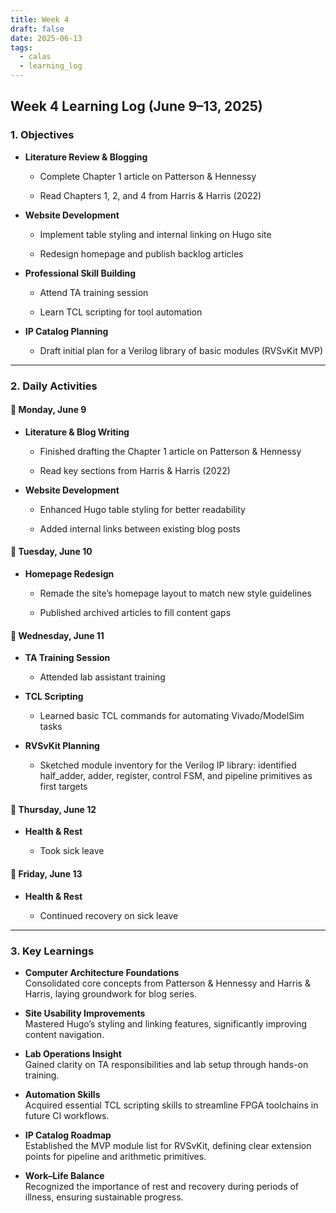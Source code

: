 ```yaml
---
title: Week 4
draft: false
date: 2025-06-13
tags:
  - calas
  - learning_log
---
```

## Week 4 Learning Log (June 9–13, 2025)

### 1. Objectives

- **Literature Review & Blogging**
	
	- Complete Chapter 1 article on Patterson & Hennessy
		
	- Read Chapters 1, 2, and 4 from Harris & Harris (2022)
		
- **Website Development**
	
	- Implement table styling and internal linking on Hugo site
		
	- Redesign homepage and publish backlog articles
		
- **Professional Skill Building**
	
	- Attend TA training session
		
	- Learn TCL scripting for tool automation
		
- **IP Catalog Planning**
	
	- Draft initial plan for a Verilog library of basic modules (RVSvKit MVP)

---

### 2. Daily Activities

#### 📅 Monday, June 9

- **Literature & Blog Writing**
	
	- Finished drafting the Chapter 1 article on Patterson & Hennessy
		
	- Read key sections from Harris & Harris (2022)
		
- **Website Development**
	
	- Enhanced Hugo table styling for better readability
		
	- Added internal links between existing blog posts

#### 📅 Tuesday, June 10

- **Homepage Redesign**
	
	- Remade the site’s homepage layout to match new style guidelines
		
	- Published archived articles to fill content gaps

#### 📅 Wednesday, June 11

- **TA Training Session**
	
	- Attended lab assistant training
		
- **TCL Scripting**
	
	- Learned basic TCL commands for automating Vivado/ModelSim tasks
		
- **RVSvKit Planning**
	
	- Sketched module inventory for the Verilog IP library: identified half_adder, adder, register, control FSM, and pipeline primitives as first targets

#### 📅 Thursday, June 12

- **Health & Rest**
	
	- Took sick leave

#### 📅 Friday, June 13

- **Health & Rest**
	
	- Continued recovery on sick leave

---

### 3. Key Learnings

- **Computer Architecture Foundations**  
	Consolidated core concepts from Patterson & Hennessy and Harris & Harris, laying groundwork for blog series.
	
- **Site Usability Improvements**  
	Mastered Hugo’s styling and linking features, significantly improving content navigation.
	
- **Lab Operations Insight**  
	Gained clarity on TA responsibilities and lab setup through hands-on training.
	
- **Automation Skills**  
	Acquired essential TCL scripting skills to streamline FPGA toolchains in future CI workflows.
	
- **IP Catalog Roadmap**  
	Established the MVP module list for RVSvKit, defining clear extension points for pipeline and arithmetic primitives.
	
- **Work–Life Balance**  
	Recognized the importance of rest and recovery during periods of illness, ensuring sustainable progress.